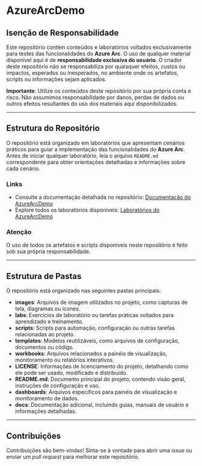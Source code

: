 # AzureArcDemo

## Isenção de Responsabilidade

Este repositório contém conteúdos e laboratórios voltados exclusivamente para testes das funcionalidades do **Azure Arc**. O uso de qualquer material disponível aqui é de **responsabilidade exclusiva do usuário**. O criador deste repositório não se responsabiliza por quaisquer efeitos, custos ou impactos, esperados ou inesperados, no ambiente onde os artefatos, scripts ou informações sejam aplicados.

**Importante**: Utilize os conteúdos deste repositório por sua própria conta e risco. Não assumimos responsabilidade por danos, perdas de dados ou outros efeitos resultantes do uso dos materiais aqui disponibilizados.

---

## Estrutura do Repositório

O repositório está organizado em laboratórios que apresentam cenários práticos para guiar a implementação das funcionalidades do **Azure Arc**. Antes de iniciar qualquer laboratório, leia o arquivo `README.md` correspondente para obter orientações detalhadas e informações sobre cada cenário.

### Links 

- Consulte a documentação detalhada no repositório: [Documentação do AzureArcDemo](https://github.com/fabiotreze/AzureArcDemo/tree/main/docs)  
- Explore todos os laboratórios disponíveis: [Laboratórios do AzureArcDemo](https://github.com/fabiotreze/AzureArcDemo/tree/main/labs)  

### Atenção
O uso de todos os artefatos e scripts disponíveis neste repositório é feito sob sua própria responsabilidade.

---

## Estrutura de Pastas

O repositório está organizado nas seguintes pastas principais:

- **images**: Arquivos de imagem utilizados no projeto, como capturas de tela, diagramas ou ícones.
- **labs**: Exercícios de laboratório ou tarefas práticas voltados para aprendizado e treinamento.
- **scripts**: Scripts para automação, configuração ou outras tarefas relacionadas ao projeto.
- **templates**: Modelos reutilizáveis, como arquivos de configuração, documentos ou código.
- **workbooks**: Arquivos relacionados a painéis de visualização, monitoramento ou relatórios interativos.
- **LICENSE**: Informações de licenciamento do projeto, detalhando como ele pode ser usado, modificado e distribuído.
- **README.md**: Documento principal do projeto, contendo visão geral, instruções de configuração e uso.
- **dashboards**: Arquivos específicos para painéis de visualização e monitoramento de dados.
- **docs**: Documentação adicional, incluindo guias, manuais de usuário e informações detalhadas.

---

## Contribuições

Contribuições são bem-vindas! Sinta-se à vontade para abrir uma _issue_ ou enviar um _pull request_ para melhorar este repositório.
